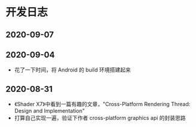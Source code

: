 # 开发日志

## 2020-09-07




## 2020-09-04

 * 花了一下时间，将 Android 的 build 环境搭建起来


## 2020-08-31

 * 《Shader X7》中看到一篇有趣的文章，"Cross-Platform Rendering Thread: Design and Implementation"
 * 打算自己实现一遍，验证下作者 cross-platform graphics api 的封装思路
